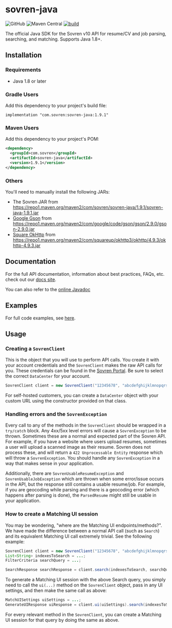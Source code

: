 # sovren-java
![GitHub](https://img.shields.io/github/license/sovren/sovren-java?color=0575aa)
![Maven Central](https://img.shields.io/maven-central/v/com.sovren/sovren-java?color=0575aa)
[![build](https://github.com/sovren/sovren-java/actions/workflows/build.yml/badge.svg)](https://github.com/sovren/sovren-java/actions/workflows/build.yml)

The official Java SDK for the Sovren v10 API for resume/CV and job parsing, searching, and matching. Supports Java 1.8+.

## Installation

### Requirements
- Java 1.8 or later

### Gradle Users
Add this dependency to your project's build file:
```
implementation "com.sovren:sovren-java:1.9.1"
```

### Maven Users
Add this dependency to your project's POM:
```xml
<dependency>
  <groupId>com.sovren</groupId>
  <artifactId>sovren-java</artifactId>
  <version>1.9.1</version>
</dependency>
```

### Others
You'll need to manually install the following JARs:
- The Sovren JAR from https://repo1.maven.org/maven2/com/sovren/sovren-java/1.9.1/sovren-java-1.9.1.jar
- [Google Gson][gson_url] from https://repo1.maven.org/maven2/com/google/code/gson/gson/2.9.0/gson-2.9.0.jar
- [Square OkHttp][okhttp_url] from https://repo1.maven.org/maven2/com/squareup/okhttp3/okhttp/4.9.3/okhttp-4.9.3.jar


## Documentation
For the full API documentation, information about best practices, FAQs, etc. check out our [docs site][api-docs].

You can also refer to the [online Javadoc][javadoc_url]

## Examples
For full code examples, see [here][examples].

## Usage

### Creating a `SovrenClient`
This is the object that you will use to perform API calls. You create it with your account credentials and the `SovrenClient` makes the raw API calls for you. These credentials can be found in the [Sovren Portal][portal]. Be sure to select the correct `DataCenter` for your account.
```java
SovrenClient client = new SovrenClient("12345678", "abcdefghijklmnopqrstuvwxyz", DataCenter.US);
```

For self-hosted customers, you can create a `DataCenter` object with your custom URL using the constructor provided on that class.

### Handling errors and the `SovrenException`
Every call to any of the methods in the `SovrenClient` should be wrapped in a `try/catch` block. Any 4xx/5xx level errors will cause a `SovrenException` to be thrown. Sometimes these are a normal and expected part of the Sovren API. For example, if you have a website where users upload resumes, sometimes a user will upload a scanned image as their resume. Sovren does not process these, and will return a `422 Unprocessable Entity` response which will throw a `SovrenException`. You should handle any `SovrenException` in a way that makes sense in your application.

Additionally, there are `SovrenUsableResumeException` and `SovrenUsableJobException` which are thrown when some error/issue occurs in the API, but the response still contains a usable resume/job. For example, if you are geocoding while parsing and there is a geocoding error (which happens after parsing is done), the `ParsedResume` might still be usable in your application.

### How to create a Matching UI session
You may be wondering, "where are the Matching UI endpoints/methods?". We have made the difference between a normal API call (such as `Search`) and its equivalent Matching UI call extremely trivial. See the following example: 

```java
SovrenClient client = new SovrenClient("12345678", "abcdefghijklmnopqrstuvwxyz", DataCenter.US);
List<String> indexesToSearch = ...;
FilterCriteria searchQuery = ...;

SearchResponse searchResponse = client.search(indexesToSearch, searchQuery, null, null);
```
To generate a Matching UI session with the above Search query, you simply need to call the `ui(...)` method on the `SovrenClient` object, pass in any UI settings, and then make the same call as above:
```java
MatchUISettings uiSettings = ...;
GenerateUIResponse uiResponse = client.ui(uiSettings).search(indexesToSearch, searchQuery, null, null);
```
For every relevant method in the `SovrenClient`, you can create a Matching UI session for that query by doing the same as above.

[javadoc_url]: https://sovren.github.io/sovren-java/
[gson_url]: https://github.com/google/gson
[okhttp_url]: https://github.com/square/okhttp
[examples]: https://github.com/sovren/sovren-java/tree/master/examples
[portal]: https://portal.sovren.com
[api-docs]: https://sovren.com/technical-specs/latest/rest-api/overview/